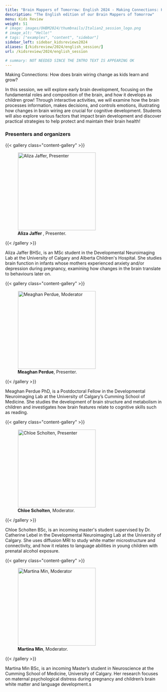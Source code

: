 ```yaml
---
title: "Brain Mappers of Tomorrow: English 2024 - Making Connections: How does brain wiring change as kids learn and grow?"
description: "The English edition of our Brain Mappers of Tomorrow"
menu: Kids Review
weight: 51
# image: images/OHBM2024/thumbnails/Italian2_session_logo.png
# image_alt: "Hello!"
# tags: ["examples", "content", "sidebar"]
sidebar_left: sidebar_kidsreviews2024
aliases: [/kidsreview/2024/english_session/]
url: /kidsreview/2024/english_session

# summary: NOT NEEDED SINCE THE INTRO TEXT IS APPEARING OK
---
```


Making Connections: How does brain wiring change as kids learn and grow?

In this session, we will explore early brain development, focusing on the fundamental roles and composition of the brain, and how it develops as children grow! Through interactive activities, we will examine how the brain processes information, makes decisions, and controls emotions, illustrating how changes in brain wiring are crucial for cognitive development. Students will also explore various factors that impact brain development and discover practical strategies to help protect and maintain their brain health!

### Presenters and organizers

{{< gallery class="content-gallery" >}}
    <figure>
        <!-- <figure> -->
            <img style="margin: 0.1em 0.1em 0.1em 0.1em" src="/images/OHBM2024/bmt_2024/english/Aliza_Jaffer.jpg" alt="Aliza Jaffer, Presenter" width="250">
        <figcaption>
            <b>Aliza Jaffer </b>, Presenter.
        </figcaption>
    </figure>
{{< /gallery >}}

Aliza Jaffer BHSc, is an MSc student in the Developmental Neuroimaging Lab at the University of Calgary and Alberta Children's Hospital. She studies brain function in infants whose mothers experienced anxiety and/or depression during pregnancy, examining how changes in the brain translate to behaviours later on.

{{< gallery class="content-gallery" >}}
    <figure>
        <!-- <figure> -->
            <img style="margin: 0.1em 0.1em 0.1em 0.1em" src="/images/OHBM2024/bmt_2024/english/Meaghan_Perdue.jpeg" alt="Meaghan Perdue, Moderator" width="250">
        <figcaption>
            <b>Meaghan Perdue</b>, Presenter.
        </figcaption>
    </figure>
{{< /gallery >}}

Meaghan Perdue PhD, is a Postdoctoral Fellow in the Developmental Neuroimaging Lab at the University of Calgary’s Cumming School of Medicine. She studies the development of brain structure and metabolism in children and investigates how brain features relate to cognitive skills such as reading.

{{< gallery class="content-gallery" >}}
    <figure>
        <!-- <figure> -->
            <img style="margin: 0.1em 0.1em 0.1em 0.1em" src="/images/OHBM2024/bmt_2024/english/Chloe_Scholten.jpeg" alt="Chloe Scholten, Presenter" width="250">
        <figcaption>
            <b>Chloe Scholten</b>, Moderator.
        </figcaption>
    </figure>
{{< /gallery >}}

Chloe Scholten BSc, is an incoming master's student supervised by Dr. Catherine Lebel in the Developmental Neuroimaging Lab at the University of Calgary. She uses diffusion MRI to study white matter microstructure and connectivity, and how it relates to language abilities in young children with prenatal alcohol exposure.

{{< gallery class="content-gallery" >}}
    <figure>
        <!-- <figure> -->
            <img style="margin: 0.1em 0.1em 0.1em 0.1em" src="/images/OHBM2024/bmt_2024/english/Martina_Min.jpg" alt="Martina Min, Moderator" width="250">
        <figcaption>
            <b>Martina Min</b>, Moderator.
        </figcaption>
    </figure>
{{< /gallery >}}

Martina Min BSc, is an incoming Master’s student in Neuroscience at the Cumming School of Medicine, University of Calgary. Her research focuses on maternal psychological distress during pregnancy and children’s brain white matter and language development.s

<!-- ### Official Trailer

#### English subtitles
{{< youtube id="h02EFmRmLDY" >}}

<!-- ### The presentation

{{< gallery class="content-gallery" >}} 
    <figure> 
            <img style="margin: 0.1em 0.1em 0.1em 0.1em" src="/images/OHBM2023/kidsreview_2023/italian_isotta/Fv2DzoNWAAMK9ww.jpg" alt="Photo from the presentation" height="350">
            <img style="margin: 0.1em 0.1em 0.1em 0.1em" src="/images/OHBM2023/kidsreview_2023/italian_isotta/Fv2DzpJXgAARCZX.jpg" alt="Photo from the presentation" width="350">
            <img style="margin: 0.1em 0.1em 0.1em 0.1em" src="/images/OHBM2023/kidsreview_2023/italian_isotta/Fv2DzngWcAMD0Ot.jpg" alt="Photo from the presentation" width="350">
            <img style="margin: 0.1em 0.1em 0.1em 0.1em" src="/images/OHBM2023/kidsreview_2023/italian_isotta/Fv2DznfXsAERTCS.jpg" alt="Photo from the presentation" width="350">
            <img style="margin: 0.1em 0.1em 0.1em 0.1em" src="/images/OHBM2023/kidsreview_2023/italian_isotta/Fv2ENXsWIAEV1Ex.jpg" alt="Photo from the presentation" width="350">
        <figcaption>
            <b>Pictures from the presentation.</b>
        </figcaption>
    </figure>
{{< /gallery >}}

From [Irene Balboni](https://twitter.com/irene_balboni/status/1656627725308657664?s=20). -->
